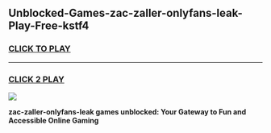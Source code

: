 
## Unblocked-Games-zac-zaller-onlyfans-leak-Play-Free-kstf4
<h3>
<a href="https://premium76.site?title=zac-zaller-onlyfans-leak&ref=10A">CLICK TO PLAY</a></h3>
<hr>

<h3>
<a href="https://premium76.site?title=zac-zaller-onlyfans-leak&ref=10A">CLICK 2 PLAY</a>
  
</h3>

<a href="https://premium76.site?title=zac-zaller-onlyfans-leak&ref=10A"><img src="https://clearcache.store/games.png"></a>


**zac-zaller-onlyfans-leak games unblocked: Your Gateway to Fun and Accessible Online Gaming**
